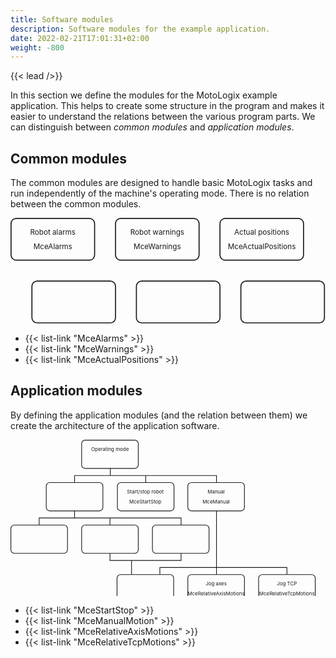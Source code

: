 ```yaml
---
title: Software modules
description: Software modules for the example application.
date: 2022-02-21T17:01:31+02:00
weight: -800
---
```


{{< lead />}}

In this section we define the modules for the MotoLogix example
application. This helps to create some structure in the program and makes it
easier to understand the relations between the various program parts.
We can distinguish between *common modules* and *application modules*.

## Common modules

The common modules are designed to handle basic MotoLogix tasks and
run independently of the machine's operating mode.
There is no relation between the common modules.

<div class="flex mb-8">
<svg xmlns="http://www.w3.org/2000/svg" width="603" height="203" viewBox="0 0 603 203">

<g stroke-width="2" stroke="currentColor" fill="none">
  <rect width="160" height="80" x="1" y="1" rx="10"/>
  <g class="text-sm" text-anchor="middle" stroke="none" fill="currentColor">
    <text x="81" y="32">Robot alarms</text>
    <text x="81" y="60" class="text-xs italic">MceAlarms</text>
  </g>

  <rect width="160" height="80" x="201" y="1" rx="10"/>
  <g class="text-sm" text-anchor="middle" stroke="none" fill="currentColor">
    <text x="281" y="32">Robot warnings</text>
    <text x="281" y="60" class="text-xs italic">MceWarnings</text>
  </g>

  <rect width="160" height="80" x="401" y="1" rx="10"/>
  <g class="text-sm" text-anchor="middle" stroke="none" fill="currentColor">
    <text x="481" y="32">Actual positions</text>
    <text x="481" y="60" class="text-xs italic">MceActualPositions</text>
  </g>

  <rect width="160" height="80" x="41" y="121" rx="10"/>
  <g class="text-sm" text-anchor="middle" stroke="none" fill="currentColor">
    <!-- <text x="121" y="152">Description</text> -->
    <!-- <text x="121" y="180" class="text-xs italic">[function]</text> -->
  </g>

  <rect width="160" height="80" x="241" y="121" rx="10"/>
  <g class="text-sm" text-anchor="middle" stroke="none" fill="currentColor">
    <!-- <text x="321" y="152">Description</text> -->
    <!-- <text x="321" y="180" class="text-xs italic">[function]</text> -->
  </g>

  <rect width="160" height="80" x="441" y="121" rx="10"/>
  <g class="text-sm" text-anchor="middle" stroke="none" fill="currentColor">
    <!-- <text x="521" y="152">Description</text> -->
    <!-- <text x="521" y="180" class="text-xs italic">[function]</text> -->
  </g>
</g>

</svg>
</div>

- {{< list-link "MceAlarms" >}}
- {{< list-link "MceWarnings" >}}
- {{< list-link "MceActualPositions" >}}

## Application modules

By defining the application modules (and the relation between them) we create
the architecture of the application software.

<div class="flex mb-8">
<svg xmlns="http://www.w3.org/2000/svg" width="890" height="442" viewBox="0 0 890 442">

<g stroke-width="2" stroke="currentColor" fill="none">
  <g>
    <path d="M282 81v20h100v20 M181 121v-20h101V81M181 201v20H81v20 M281
    241v-20H181v-20 M482 241v-20H181v-20 M582 121v-20H282V81 M342 381v-40
    h-61v-20M342 381v-40h140v-20 M582 201v180M582 201v160h199v20M582 201v
    160H422v20 "/>
  </g>

  <rect width="160" height="80" x="201" y="1" rx="10"/>
  <g class="text-sm" text-anchor="middle" stroke="none" fill="currentColor">
    <text x="281" y="32">Operating mode</text>
    <!-- <text x="281" y="60" class="text-xs italic">[function name]</text> -->
  </g>

  <rect width="160" height="80" x="101" y="121" rx="10"/>
  <g class="text-sm" text-anchor="middle" stroke="none" fill="currentColor">
    <!-- <text x="180" y="152">Description</text> -->
    <!-- <text x="180" y="180" class="text-xs italic">[function name]</text> -->
  </g>

  <rect width="160" height="80" x="302" y="121" rx="10"/>
  <g class="text-sm" text-anchor="middle" stroke="none" fill="currentColor">
    <text x="381" y="152">Start/stop robot</text>
    <text x="381" y="180" class="text-xs italic">MceStartStop</text>
  </g>

  <rect width="160" height="80" x="501" y="121" rx="10"/>
  <g class="text-sm" text-anchor="middle" stroke="none" fill="currentColor">
    <text x="581" y="152">Manual</text>
    <text x="581" y="180" class="text-xs italic">MceManual</text>
  </g>

  <rect width="160" height="80" x="1" y="241" rx="10"/>
  <g class="text-sm" text-anchor="middle" stroke="none" fill="currentColor">
    <!-- <text x="80" y="272">Description</text> -->
    <!-- <text x="80" y="300" class="text-xs italic">[function name]</text> -->
  </g>

  <rect width="160" height="80" x="201" y="241" rx="10"/>
  <g class="text-sm" text-anchor="middle" stroke="none" fill="currentColor">
    <!-- <text x="280" y="272">Description</text> -->
    <!-- <text x="280" y="300" class="text-xs italic">[function name]</text> -->
  </g>

  <rect width="160" height="80" x="401" y="241" rx="10"/>
  <g class="text-sm" text-anchor="middle" stroke="none" fill="currentColor">
    <!-- <text x="481" y="272">Description</text> -->
    <!-- <text x="481" y="300" class="text-xs italic">[function name]</text> -->
  </g>

  <rect width="160" height="80" x="301" y="381" rx="10"/>
  <g class="text-sm" text-anchor="middle" stroke="none" fill="currentColor">
    <!-- <text x="381" y="412">PosTable motion</text> -->
    <!-- <text x="381" y="440" class="text-xs italic">McePosTable</text> -->
  </g>

  <rect width="160" height="80" x="501" y="381" rx="10"/>
  <g class="text-sm" text-anchor="middle" stroke="none" fill="currentColor">
    <text x="581" y="412">Jog axes</text>
    <text x="581" y="440" class="text-xs italic">MceRelativeAxisMotions</text>
  </g>

  <rect width="160" height="80" x="701" y="381" rx="10"/>
  <g class="text-sm" text-anchor="middle" stroke="none" fill="currentColor">
    <text x="781" y="412">Jog TCP</text>
    <text x="781" y="440" class="text-xs italic">MceRelativeTcpMotions</text>
  </g>
</g>
</svg>
</div>

- {{< list-link "MceStartStop" >}}
- {{< list-link "MceManualMotion" >}}
- {{< list-link "MceRelativeAxisMotions" >}}
- {{< list-link "MceRelativeTcpMotions" >}}
